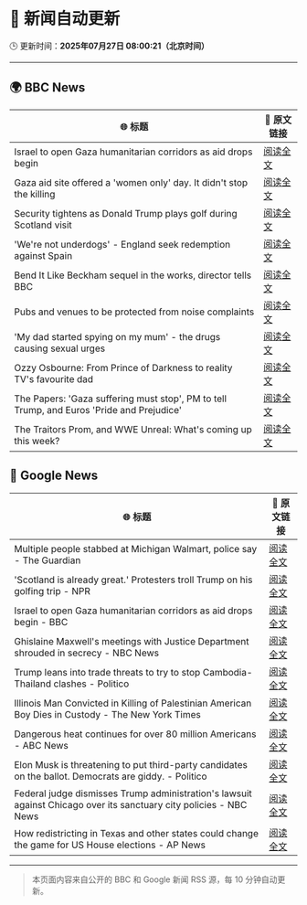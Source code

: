 # 🧠 新闻自动更新

🕒 更新时间：**2025年07月27日 08:00:21（北京时间）**

---

## 🌍 BBC News

| 🌐 标题 | 🔗 原文链接 |
|--------|-------------|
| Israel to open Gaza humanitarian corridors as aid drops begin | [阅读全文](https://www.bbc.com/news/articles/cn437jjygl9o) |
| Gaza aid site offered a 'women only' day. It didn't stop the killing | [阅读全文](https://www.bbc.com/news/articles/c74z4gy5g31o) |
| Security tightens as Donald Trump plays golf during Scotland visit | [阅读全文](https://www.bbc.com/news/articles/ckg4210lygko) |
| 'We're not underdogs' - England seek redemption against Spain | [阅读全文](https://www.bbc.com/sport/football/articles/c5yl8kkp4lyo) |
| Bend It Like Beckham sequel in the works, director tells BBC | [阅读全文](https://www.bbc.com/news/articles/c05eje3gq61o) |
| Pubs and venues to be protected from noise complaints | [阅读全文](https://www.bbc.com/news/articles/cwye5jx8y3go) |
| 'My dad started spying on my mum' - the drugs causing sexual urges | [阅读全文](https://www.bbc.com/news/articles/cpqnpryxvrro) |
| Ozzy Osbourne: From Prince of Darkness to reality TV's favourite dad | [阅读全文](https://www.bbc.com/news/articles/cn86892w986o) |
| The Papers: 'Gaza suffering must stop', PM to tell Trump, and Euros 'Pride and Prejudice' | [阅读全文](https://www.bbc.com/news/articles/cr4e0d2wwkwo) |
| The Traitors Prom, and WWE Unreal: What's coming up this week? | [阅读全文](https://www.bbc.com/news/articles/cgk3lyx4gz1o) |

## 📰 Google News

| 🌐 标题 | 🔗 原文链接 |
|--------|-------------|
| Multiple people stabbed at Michigan Walmart, police say - The Guardian | [阅读全文](https://news.google.com/rss/articles/CBMifEFVX3lxTE1nUGcxSmpsZ3lpSTh2MHVnNm1VVFlTZ1RCMGFueUdXMjU0Q0xTdFRNRG5NN1M0VnRXZkZXQ1lObS1sc1hIajhFcWV4dGZxWlJiUTJscVZ1c3RTME5MLXlPQ1Y5Sk54YzFGaU42cy1xajFoYmw0eGFyTWUxZ2U?oc=5) |
| 'Scotland is already great.' Protesters troll Trump on his golfing trip - NPR | [阅读全文](https://news.google.com/rss/articles/CBMigwFBVV95cUxNakhWYWR1YXI4a3NCUklYbUZvNU4xVEgzLTFkbEJsUF80clB3NjNNWDhCbWp1OGNYV1ZEampNVS1USlkzTzZMMzQ3YU9jdU9pWkdTb2h0dlI4V0IxU1k4Yk9VTFlJZjlyMXFUSWRwLVBVdHBpd0pCNXQ0RWpvWkNQNGh5TQ?oc=5) |
| Israel to open Gaza humanitarian corridors as aid drops begin - BBC | [阅读全文](https://news.google.com/rss/articles/CBMiWkFVX3lxTFBTN1VzVkF3SjA5elpjR0pCekx4ODFuNlRTU3M5em14ZGdqbGNyY18xRl9kZkxuT3c0WVNXU3h6dDJWcVdpVFFVbjlpOGJjcjljWVFvMzMtMTRWQdIBX0FVX3lxTE1HR08zOFROQ2xGUlpkc1BwRjZUeXN4c25EU2J2VUt4eEpUdVZIRXBpVnF1d3NGS2d0OUxiVzk4dnN3RWhwaExYbmlvQjhFeHhKX2NhRWphV2dIeFU5eHl3?oc=5) |
| Ghislaine Maxwell's meetings with Justice Department shrouded in secrecy - NBC News | [阅读全文](https://news.google.com/rss/articles/CBMirAFBVV95cUxNQ3c4ZXB6WGpybW1BcnZlc2l5QjBYUVNYcFoxdk1ZUUpiQTFuWkxBWXVFbnBRRXkwSDduVG5IaE1xY3VuNXBBNTlnWWZ1MXd2ZHhlMDFUdnljR2NtOTZSSVhYeFhJVV82SWdSYU8zUkNhVElRMUR6VF9fUFNYUFpKRllzNUg3dnc3c2tBZnZHYVdEN0VUYUMyOEdBNThVajU4bF9veTVoekkyUW5a0gFWQVVfeXFMTlRwQ05BNGNQZlgwdXBQNENtQ0pJN2d4M3RNWXRxVnFJYy14b0gtb3VocGZqcllhTjROcnd0blcxRU5IenhScHpyR0g1QlVUa1NaNlpFSEE?oc=5) |
| Trump leans into trade threats to try to stop Cambodia-Thailand clashes - Politico | [阅读全文](https://news.google.com/rss/articles/CBMihgFBVV95cUxQdG9UYkEzUWExQlVnUkpvNFJtYVoyakowa0Q2VHVndDg5REtPY2xMRWsybENpcVFBME9mcUt3RFlNdkQ5NHYteDlKelZzbGl2OTVXTG8zaDc4ak1kbTdLekpkYmRaRmNkZ2h1aDU0NGx2b3JXVlFDcDBiYzlhRnhuSWIwd1Y0QQ?oc=5) |
| Illinois Man Convicted in Killing of Palestinian American Boy Dies in Custody - The New York Times | [阅读全文](https://news.google.com/rss/articles/CBMifkFVX3lxTE81UUR5eFBMal81N3IwWkxKTURYM1FSUzhPb1JHWS1hQ1lCbElSaHVnR1NZUUJCcHYxOHl0NGtvU3FOYzFaNTJxZWJZSnY3S1pKcUZIazEtQWRORmJEWkUxaUJ6ek56SVdsTFdJYTdNakNLZUVsSGhtTUl5eUZBZw?oc=5) |
| Dangerous heat continues for over 80 million Americans - ABC News | [阅读全文](https://news.google.com/rss/articles/CBMilAFBVV95cUxQblFoNmdJb1lBVnZiUmctQzRNOWZYSWxEeFNXRGpfS2tDQUFqem1lTjY1ZEpyRTR2R1czbW5CTXJ3X0JSUEJYXzRnMHhReU4zdG1DajNEaHY0TVdISDFPTEhmM0Y3dXl5SElXZW5ZaWJlc2luSHNTdVh3Z2lNS2dlR2gwODZiOHVSYVhER25wSE1VMFho0gGaAUFVX3lxTE9mNTNveFFsQlFERXdSLThscGJJMUc1bUpkdTNBUWlnck5NSjlHYTh0SkQydWxYMVNFWVdXOGdPc1FhZnd0R3JLbF85X0RuODhpNDVROW81TlcycVYxYkljNmtBTFd3TzdCNEt0UFVtN3hUWFdhMG5JUnlKelk0SlJIaGt6OUtwd29iWUYzOFlJcWw2Sm12ZGpxN1E?oc=5) |
| Elon Musk is threatening to put third-party candidates on the ballot. Democrats are giddy. - Politico | [阅读全文](https://news.google.com/rss/articles/CBMijwFBVV95cUxObThfRk02Nl9ZMVFFVTlfYTZoR3lpS3h5X2xZX29tR2hyc2h3OXhlVUlGck11M3ZqcFVMRFUzeDZlSzc0OEVjQ0IyaGhDUm1Sd3IxQmxHUWRnZDUtM29XMDhEZHJycnpxQXBCU2xWUVdCRm1QN3Q5X3pXZnV3dU9Zc2lydmZhRUp5bkR3QzVPOA?oc=5) |
| Federal judge dismisses Trump administration's lawsuit against Chicago over its sanctuary city policies - NBC News | [阅读全文](https://news.google.com/rss/articles/CBMi0AFBVV95cUxON3M5dlhkUVRMcTI4Sk5PemhMSlRLeE00R1ZSZHJaWm1rTVVwWGZQZVZGMmJ3OGNHZUZOWmEyV1N4WjhtUXZtTUwyMElMZlBRUEp3VUNaenRLdXJVSnFUa1BhTWU4cE1ERFNpRndDR2MtSUMtS0REMUhZSTZsQ2d1NzZmMVhfTkRVT2lKNTBpNkZhU2ZqT0FUdWFsZmt5QzNvcDhwSWM4eUwwbU56cTlJYkNqUDlNcU8xSElxWWw0N0lGeUo3S2xCeDBnUndsWVJ60gFWQVVfeXFMT3ZZekQwVXhYb013a09JaUhjMTNsUkhsVjl5N0dfdEpoQnJKVGZhZUhnOHQ1bGlIcEROV3NoVVJQQzN2RGJtWUpXY0dYUTBGM1J4dXlCb0E?oc=5) |
| How redistricting in Texas and other states could change the game for US House elections - AP News | [阅读全文](https://news.google.com/rss/articles/CBMiygFBVV95cUxQMVhwN1Q2N203U2RHZ2tpRDZZeV9Gb2U2cDJLeFFHUTkwcUNvSjQzODJCcjQ5ZmJJWkVwckVKaGRCLVYtMXhtV3NlM0xlMGF1QVJmeHZUNGItOTkxdmFIQzVVdTNwdXZCWGpEWVgtNHNmdDlPNGZXcXRaY1lYRUpJdWZpaUllT0pVaUxTS0hVVERQaFJVbFd1STkxNU1SdEZZd1FBcHBfTjY0NGdUR3RsSF93RERQUUlmM0ZsWmJwbW40TE8zaFgwQ2Jn?oc=5) |

---
> 本页面内容来自公开的 BBC 和 Google 新闻 RSS 源，每 10 分钟自动更新。